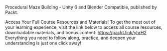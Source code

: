 Procedural Maze Building - Unity 6 and Blender Compatible, published by Packt.

Access Your Full Course Resources and Materials!
To get the most out of your learning experience, visit the link below to access all course resources, downloadable materials, and bonus content: https://packt.link/yhrH2
Everything you need to follow along, practice, and deepen your understanding is just one click away!
